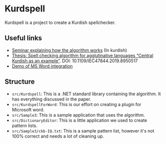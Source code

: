 # Kurdspell
Kurdspell is a project to create a Kurdish spellchecker.

## Useful links
 - [Seminar explaining how the algorithm works](https://www.facebook.com/Ahmed.A.Qadir/videos/1216344038529674/) (In kurdish)
 - [Thesis: Spell checking algorithm for agglutinative languages “Central Kurdish as an example”](https://ieeexplore.ieee.org/document/8950517). DOI: 10.1109/IEC47844.2019.8950517
 - [Demo of MS Word integration](https://www.facebook.com/kurdspell/videos/329399627757306)
 
## Structure

- `src/Kurdspell`: This is a .NET standard library containing the algorithm. It has everything discussed in the paper.
- `src/KurdspellForWord`: This is our effort on creating a plugin for Microsoft word.
- `src/Sample3`: This is a sample application that uses the algorithm.
- `src/DictionaryEditor`: This is a little application we used to create pattern lists.
- `src/Sample3/ckb-IQ.txt`: This is a sample pattern list, however it's not 100% correct and needs a lot of cleaning up.
